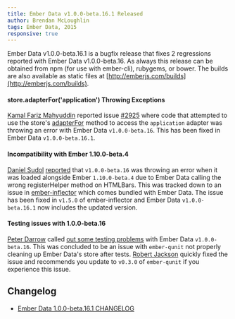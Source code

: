 ```yaml
---
title: Ember Data v1.0.0-beta.16.1 Released
author: Brendan McLoughlin
tags: Ember Data, 2015
responsive: true
---
```


Ember Data v1.0.0-beta.16.1 is a bugfix release that fixes 2
regressions reported with Ember Data v1.0.0-beta.16. As always
this release can be obtained from npm (for use with ember-cli),
rubygems, or bower. The builds are also available as static files at
[http://emberjs.com/builds](http://emberjs.com/builds).


#### store.adapterFor('application') Throwing Exceptions

[Kamal Fariz Mahyuddin][kamal] reported issue
[#2925](https://github.com/emberjs/data/issues/2925) where code that
attempted to use the store's [adapterFor][adapterFor] method to access
the `application` adapter was throwing an error with Ember Data
`v1.0.0-beta.16`. This has been fixed in Ember Data
`v1.0.0-beta.16.1`.

#### Incompatibility with Ember 1.10.0-beta.4

[Daniel Sudol][danielspaniel]
[reported](https://github.com/emberjs/data/issues/2927) that
`v1.0.0-beta.16` was throwing an error when it was loaded alongside
Ember `1.10.0-beta.4` due to Ember Data calling the wrong
registerHelper method on HTMLBars. This was tracked down to an issue
in [ember-inflector][ember-inflector] which comes bundled with Ember
Data. The issue has been fixed in `v1.5.0` of ember-inflector and
Ember Data `v1.0.0-beta.16.1` now includes the updated version.


#### Testing issues with 1.0.0-beta.16

[Peter Darrow][pmdarrow] called
[out some testing problems](https://github.com/emberjs/data/issues/2924)
with Ember Data `v1.0.0-beta.16`. This was concluded to be an issue
with `ember-qunit` not properly cleaning up Ember Data's store after
tests. [Robert Jackson][rwjblue] quickly fixed the issue and
recommends you update to `v0.3.0` of `ember-qunit` if you experience
this issue.

## Changelog

+ [Ember Data 1.0.0-beta.16.1 CHANGELOG](https://github.com/emberjs/data/blob/v1.0.0-beta.16.1/CHANGELOG.md)


<!-- Links -->
[kamal]: https://github.com/kamal
[danielspaniel]: https://github.com/danielspaniel
[pmdarrow]: https://github.com/pmdarrow
[rwjblue]: https://github.com/rwjblue
[adapterFor]: http://emberjs.com/api/data/classes/DS.Store.html#method_adapterFor
[ember-inflector]: https://github.com/stefanpenner/ember-inflector

